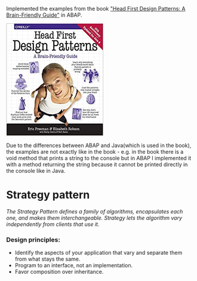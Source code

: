 Implemented the examples from the book ["Head First Design Patterns: A Brain-Friendly Guide"](https://www.amazon.com/Head-First-Design-Patterns-Brain-Friendly/dp/0596007124) in ABAP. 

![](https://github.com/gaydov/ABAP-HeadFirstDesignPatterns/blob/main/Head%20first%20design%20patterns%20book%20cover.jpg)

Due to the differences between ABAP and Java(which is used in the book), the examples are not exactly like in the book - e.g. in the book there is a void method that prints a string to the console but in ABAP I implemented it with a method returning the string because it cannot be printed directly in the console like in Java.

# Strategy pattern
*The Strategy Pattern defines a family of algorithms, encapsulates each one, and makes them interchangeable. Strategy lets the algorithm vary independently from clients that use it.*
### Design principles:
- Identify the aspects of your application that vary and separate them from what stays the same.
- Program to an interface, not an implementation.
- Favor composition over inheritance.
